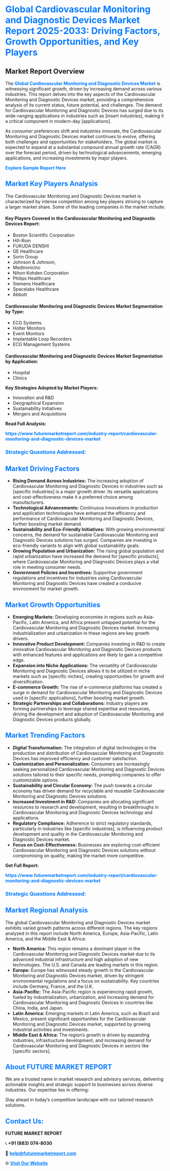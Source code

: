 <h1 style="color: #007BFF;">Global Cardiovascular Monitoring and Diagnostic Devices Market Report 2025-2033: Driving Factors, Growth Opportunities, and Key Players</h1>

<section id="overview">
<h2>Market Report Overview</h2>
<p>The <a href="https://www.futuremarketreport.com/industry-report/cardiovascular-monitoring-and-diagnostic-devices-market" style="color: #007BFF; text-decoration: none;"><strong>Global Cardiovascular Monitoring and Diagnostic Devices Market</strong></a> is witnessing significant growth, driven by increasing demand across various industries. This report delves into the key aspects of the Cardiovascular Monitoring and Diagnostic Devices market, providing a comprehensive analysis of its current status, future potential, and challenges. The demand for Cardiovascular Monitoring and Diagnostic Devices has surged due to its wide-ranging applications in industries such as [insert industries], making it a critical component in modern-day [applications].</p>
<p>As consumer preferences shift and industries innovate, the Cardiovascular Monitoring and Diagnostic Devices market continues to evolve, offering both challenges and opportunities for stakeholders. The global market is expected to expand at a substantial compound annual growth rate (CAGR) over the forecast period, driven by technological advancements, emerging applications, and increasing investments by major players.</p>
</section>

<section id="overview">
<p><a href="https://www.futuremarketreport.com/request-sample/reportId=47024" style="color: #007BFF; text-decoration: none;"><strong>Explore Sample Report Here</strong></a></p>
</section>

<section id="key-players">
<h2 style="color: #007BFF;">Market Key Players Analysis</h2>
<p>The Cardiovascular Monitoring and Diagnostic Devices market is characterized by intense competition among key players striving to capture a larger market share. Some of the leading companies in the market include:</p>
<h4>Key Players Covered in the Cardiovascular Monitoring and Diagnostic Devices Report:</h4>
<ul><li>Boston Scientific Corporation</li><li>Hill-Rom</li><li>FUKUDA DENSHI</li><li>GE Healthcare</li><li>Sorin Group</li><li>Johnson &amp; Johnson,</li><li>MedtronicInc</li><li>Nihon Kohden Corporation</li><li>Philips Healthcare</li><li>Siemens Healthcare</li><li>Spacelabs Healthcare</li><li>Abbott</li></ul>
<h4>Cardiovascular Monitoring and Diagnostic Devices Market Segmentation by Type:</h4>
<ul><li>ECG Systems.</li><li>Holter Monitors</li><li>Event Monitors</li><li>Implantable Loop Recorders</li><li>ECG Management Systems</li></ul>

<h4>Cardiovascular Monitoring and Diagnostic Devices Market Segmentation by Application:</h4>
<ul><li>Hospital</li><li>Clinics</li></ul>
<p><strong>Key Strategies Adopted by Market Players:</strong></p>
<ul>
<li>Innovation and R&D</li>
<li>Geographical Expansion</li>
<li>Sustainability Initiatives</li>
<li>Mergers and Acquisitions</li>
</ul>
</section>

<section>
<p><strong>Read Full Analysis: </strong></p><a href="https://www.futuremarketreport.com/industry-report/cardiovascular-monitoring-and-diagnostic-devices-market" style="color: #007BFF; text-decoration: none;"><strong>https://www.futuremarketreport.com/industry-report/cardiovascular-monitoring-and-diagnostic-devices-market</strong></a>
<h3 style="color: #007BFF;">Strategic Questions Addressed:</h3>
</section>

<section id="driving-factors">
<h2 style="color: #007BFF;">Market Driving Factors</h2>
<ul>
<li><strong>Rising Demand Across Industries:</strong> The increasing adoption of Cardiovascular Monitoring and Diagnostic Devices in industries such as [specific industries] is a major growth driver. Its versatile applications and cost-effectiveness make it a preferred choice among manufacturers.</li>
<li><strong>Technological Advancements:</strong> Continuous innovations in production and application technologies have enhanced the efficiency and performance of Cardiovascular Monitoring and Diagnostic Devices, further boosting market demand.</li>
<li><strong>Sustainability and Eco-Friendly Initiatives:</strong> With growing environmental concerns, the demand for sustainable Cardiovascular Monitoring and Diagnostic Devices solutions has surged. Companies are investing in eco-friendly variants to align with global sustainability goals.</li>
<li><strong>Growing Population and Urbanization:</strong> The rising global population and rapid urbanization have increased the demand for [specific products], where Cardiovascular Monitoring and Diagnostic Devices plays a vital role in meeting consumer needs.</li>
<li><strong>Government Policies and Incentives:</strong> Supportive government regulations and incentives for industries using Cardiovascular Monitoring and Diagnostic Devices have created a conducive environment for market growth.</li>
</ul>
</section>

<section id="growth-opportunities">
<h2 style="color: #007BFF;">Market Growth Opportunities</h2>
<ul>
<li><strong>Emerging Markets:</strong> Developing economies in regions such as Asia-Pacific, Latin America, and Africa present untapped potential for the Cardiovascular Monitoring and Diagnostic Devices market. Increasing industrialization and urbanization in these regions are key growth drivers.</li>
<li><strong>Innovative Product Development:</strong> Companies investing in R&D to create innovative Cardiovascular Monitoring and Diagnostic Devices products with enhanced features and applications are likely to gain a competitive edge.</li>
<li><strong>Expansion into Niche Applications:</strong> The versatility of Cardiovascular Monitoring and Diagnostic Devices allows it to be utilized in niche markets such as [specific niches], creating opportunities for growth and diversification.</li>
<li><strong>E-commerce Growth:</strong> The rise of e-commerce platforms has created a surge in demand for Cardiovascular Monitoring and Diagnostic Devices used in [specific applications], further boosting market growth.</li>
<li><strong>Strategic Partnerships and Collaborations:</strong> Industry players are forming partnerships to leverage shared expertise and resources, driving the development and adoption of Cardiovascular Monitoring and Diagnostic Devices products globally.</li>
</ul>
</section>

<section id="trending-factors">
<h2 style="color: #007BFF;">Market Trending Factors</h2>
<ul>
<li><strong>Digital Transformation:</strong> The integration of digital technologies in the production and distribution of Cardiovascular Monitoring and Diagnostic Devices has improved efficiency and customer satisfaction.</li>
<li><strong>Customization and Personalization:</strong> Consumers are increasingly seeking personalized Cardiovascular Monitoring and Diagnostic Devices solutions tailored to their specific needs, prompting companies to offer customizable options.</li>
<li><strong>Sustainability and Circular Economy:</strong> The push towards a circular economy has driven demand for recyclable and reusable Cardiovascular Monitoring and Diagnostic Devices solutions.</li>
<li><strong>Increased Investment in R&D:</strong> Companies are allocating significant resources to research and development, resulting in breakthroughs in Cardiovascular Monitoring and Diagnostic Devices technology and applications.</li>
<li><strong>Regulatory Compliance:</strong> Adherence to strict regulatory standards, particularly in industries like [specific industries], is influencing product development and quality in the Cardiovascular Monitoring and Diagnostic Devices market.</li>
<li><strong>Focus on Cost-Effectiveness:</strong> Businesses are exploring cost-efficient Cardiovascular Monitoring and Diagnostic Devices solutions without compromising on quality, making the market more competitive.</li>
</ul>
</section>

<section>
<p><strong>Get Full Report: </strong></p><a href="https://www.futuremarketreport.com/industry-report/cardiovascular-monitoring-and-diagnostic-devices-market" style="color: #007BFF; text-decoration: none;"><strong>https://www.futuremarketreport.com/industry-report/cardiovascular-monitoring-and-diagnostic-devices-market</strong></a>
<h3 style="color: #007BFF;">Strategic Questions Addressed:</h3>
</section>


<section id="regional-analysis">
<h2 style="color: #007BFF;">Market Regional Analysis</h2>
<p>The global Cardiovascular Monitoring and Diagnostic Devices market exhibits varied growth patterns across different regions. The key regions analyzed in this report include North America, Europe, Asia-Pacific, Latin America, and the Middle East & Africa:</p>
<ul>
<li><strong>North America:</strong> This region remains a dominant player in the Cardiovascular Monitoring and Diagnostic Devices market due to its advanced industrial infrastructure and high adoption of new technologies. The U.S. and Canada are leading markets in this region.</li>
<li><strong>Europe:</strong> Europe has witnessed steady growth in the Cardiovascular Monitoring and Diagnostic Devices market, driven by stringent environmental regulations and a focus on sustainability. Key countries include Germany, France, and the U.K.</li>
<li><strong>Asia-Pacific:</strong> The Asia-Pacific region is experiencing rapid growth, fueled by industrialization, urbanization, and increasing demand for Cardiovascular Monitoring and Diagnostic Devices in countries like China, India, and Japan.</li>
<li><strong>Latin America:</strong> Emerging markets in Latin America, such as Brazil and Mexico, present significant opportunities for the Cardiovascular Monitoring and Diagnostic Devices market, supported by growing industrial activities and investments.</li>
<li><strong>Middle East & Africa:</strong> The region’s growth is driven by expanding industries, infrastructure development, and increasing demand for Cardiovascular Monitoring and Diagnostic Devices in sectors like [specific sectors].</li>
</ul>
</section>

<footer>
<h2 style="color: #007BFF;">About FUTURE MARKET REPORT</h2>
<p>We are a trusted name in market research and advisory services, delivering actionable insights and strategic support to businesses across diverse industries. Our expertise lies in offering:</p>

<p>Stay ahead in today’s competitive landscape with our tailored research solutions.</p>

<h2 style="color: #007BFF;">Contact Us:</h2>
<p><strong>FUTURE MARKET REPORT</strong></p>
<p>📞 <strong>+91 (883) 074-8030</strong></p>
<p>📧 <strong><a href="mailto:help@futuremarketreport.com" style="color: #007BFF;">help@futuremarketreport.com</a></strong></p>
<p>🌐 <strong><a href="https://www.futuremarketreport.com/" style="color: #007BFF;">Visit Our Website</a></strong></p>
</footer>
